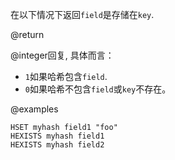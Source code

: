 在以下情况下返回`field`是存储在`key`.

@return

@integer回复, 具体而言：

*   `1`如果哈希包含`field`.
*   `0`如果哈希不包含`field`或`key`不存在。

@examples

```cli
HSET myhash field1 "foo"
HEXISTS myhash field1
HEXISTS myhash field2
```

